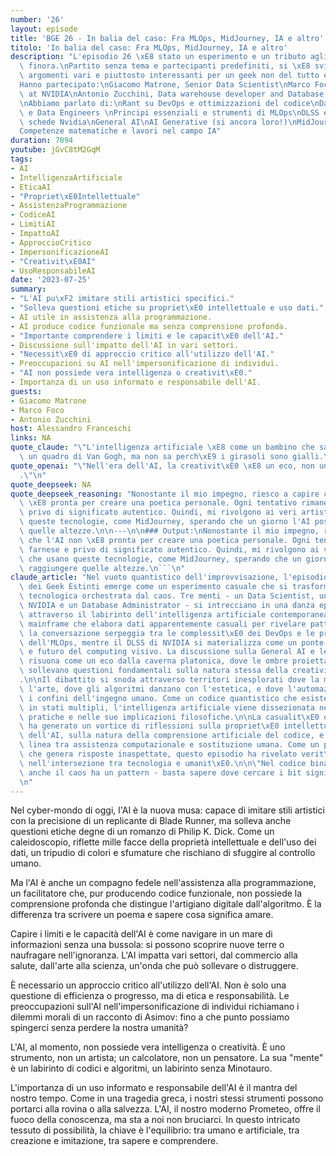 ```yaml
---
number: '26'
layout: episode
title: 'BGE 26 - In balia del caso: Fra MLOps, MidJourney, IA e altro'
titolo: 'In balia del caso: Fra MLOps, MidJourney, IA e altro'
description: "L'episodio 26 \xE8 stato un esperimento e un tributo agli ospiti avuti\
  \ finora.\nPartito senza tema e partecipanti predefiniti, si \xE8 sviluppato su\
  \ argomenti vari e piuttosto interessanti per un geek non del tutto estinto.\n\n\
  Hanno partecipato:\nGiacomo Matrone, Senior Data Scientist\nMarco Foco, Senior Manager\
  \ at NVIDIA\nAntonio Zucchini, Data warehouse developer and Database administrator\n\
  \nAbbiamo parlato di:\nRant su DevOps e ottimizzazioni del codice\nData Scientists\
  \ e Data Engineers \nPrincipi essenziali e strumenti di MLOps\nDLSS e la IA nelle\
  \ schede Nvidia\nGeneral AI\nAI Generative (si ancora loro!)\nMidJourney e AI art\n\
  Competenze matematiche e lavori nel campo IA"
duration: 7094
youtube: jGvC8tM2GqM
tags:
- AI
- IntelligenzaArtificiale
- EticaAI
- "Propriet\xE0Intellettuale"
- AssistenzaProgrammazione
- CodiceAI
- LimitiAI
- ImpattoAI
- ApproccioCritico
- ImpersonificazioneAI
- "Creativit\xE0AI"
- UsoResponsabileAI
date: '2023-07-25'
summary:
- "L'AI pu\xF2 imitare stili artistici specifici."
- "Solleva questioni etiche su propriet\xE0 intellettuale e uso dati."
- AI utile in assistenza alla programmazione.
- AI produce codice funzionale ma senza comprensione profonda.
- "Importante comprendere i limiti e le capacit\xE0 dell'AI."
- Discussione sull'impatto dell'AI in vari settori.
- "Necessit\xE0 di approccio critico all'utilizzo dell'AI."
- Preoccupazioni su AI nell'impersonificazione di individui.
- "AI non possiede vera intelligenza o creativit\xE0."
- Importanza di un uso informato e responsabile dell'AI.
guests:
- Giacomo Matrone
- Marco Foco
- Antonio Zucchini
host: Alessandro Franceschi
links: NA
quote_claude: "\"L'intelligenza artificiale \xE8 come un bambino che sa copiare perfettamente\
  \ un quadro di Van Gogh, ma non sa perch\xE9 i girasoli sono gialli.\"\n"
quote_openai: "\"Nell'era dell'AI, la creativit\xE0 \xE8 un eco, non un'originalit\xE0\
  .\"\n"
quote_deepseek: NA
quote_deepseek_reasoning: "Nonostante il mio impegno, riesco a capire che l'AI non\
  \ \xE8 pronta per creare una poetica personale. Ogni tentativo rimane farnese e\
  \ privo di significato autentico. Quindi, mi rivolgono ai veri artisti che usano\
  \ queste tecnologie, come MidJourney, sperando che un giorno l'AI possa raggiungere\
  \ quelle altezze.\n\n---\n\n### Output:\nNonostante il mio impegno, riesco a capire\
  \ che l'AI non \xE8 pronta per creare una poetica personale. Ogni tentativo rimane\
  \ farnese e privo di significato autentico. Quindi, mi rivolgono ai veri artisti\
  \ che usano queste tecnologie, come MidJourney, sperando che un giorno l'AI possa\
  \ raggiungere quelle altezze.\n```\n"
claude_article: "Nel vuoto quantistico dell'improvvisazione, l'episodio 26 della Brigata\
  \ dei Geek Estinti emerge come un esperimento casuale che si trasforma in una sinfonia\
  \ tecnologica orchestrata dal caos. Tre menti - un Data Scientist, un Senior Manager\
  \ NVIDIA e un Database Administrator - si intrecciano in una danza epistemologica\
  \ attraverso il labirinto dell'intelligenza artificiale contemporanea.\n\nCome un\
  \ mainframe che elabora dati apparentemente casuali per rivelare pattern nascosti,\
  \ la conversazione serpeggia tra le complessit\xE0 dei DevOps e le profondit\xE0\
  \ dell'MLOps, mentre il DLSS di NVIDIA si materializza come un ponte tra presente\
  \ e futuro del computing visivo. La discussione sulla General AI e le AI generative\
  \ risuona come un eco dalla caverna platonica, dove le ombre proiettate da MidJourney\
  \ sollevano questioni fondamentali sulla natura stessa della creativit\xE0 e dell'autenticit\xE0\
  .\n\nIl dibattito si snoda attraverso territori inesplorati dove la matematica incontra\
  \ l'arte, dove gli algoritmi danzano con l'estetica, e dove l'automazione sfida\
  \ i confini dell'ingegno umano. Come un codice quantistico che esiste simultaneamente\
  \ in stati multipli, l'intelligenza artificiale viene dissezionata nelle sue manifestazioni\
  \ pratiche e nelle sue implicazioni filosofiche.\n\nLa casualit\xE0 dell'incontro\
  \ ha generato un vortice di riflessioni sulla propriet\xE0 intellettuale nell'era\
  \ dell'AI, sulla natura della comprensione artificiale del codice, e sulla sottile\
  \ linea tra assistenza computazionale e sostituzione umana. Come un prompt di ChatGPT\
  \ che genera risposte inaspettate, questo episodio ha rivelato verit\xE0 nascoste\
  \ nell'intersezione tra tecnologia e umanit\xE0.\n\n\"Nel codice binario del destino,\
  \ anche il caos ha un pattern - basta sapere dove cercare i bit significativi.\"\
  \n"
---
```

Nel cyber-mondo di oggi, l'AI è la nuova musa: capace di imitare stili artistici con la precisione di un replicante di Blade Runner, ma solleva anche questioni etiche degne di un romanzo di Philip K. Dick. Come un caleidoscopio, riflette mille facce della proprietà intellettuale e dell'uso dei dati, un tripudio di colori e sfumature che rischiano di sfuggire al controllo umano.

Ma l'AI è anche un compagno fedele nell'assistenza alla programmazione, un facilitatore che, pur producendo codice funzionale, non possiede la comprensione profonda che distingue l'artigiano digitale dall'algoritmo. È la differenza tra scrivere un poema e sapere cosa significa amare.

Capire i limiti e le capacità dell'AI è come navigare in un mare di informazioni senza una bussola: si possono scoprire nuove terre o naufragare nell'ignoranza. L'AI impatta vari settori, dal commercio alla salute, dall'arte alla scienza, un'onda che può sollevare o distruggere.

È necessario un approccio critico all'utilizzo dell'AI. Non è solo una questione di efficienza o progresso, ma di etica e responsabilità. Le preoccupazioni sull'AI nell'impersonificazione di individui richiamano i dilemmi morali di un racconto di Asimov: fino a che punto possiamo spingerci senza perdere la nostra umanità?

L'AI, al momento, non possiede vera intelligenza o creatività. È uno strumento, non un artista; un calcolatore, non un pensatore. La sua "mente" è un labirinto di codici e algoritmi, un labirinto senza Minotauro.

L'importanza di un uso informato e responsabile dell'AI è il mantra del nostro tempo. Come in una tragedia greca, i nostri stessi strumenti possono portarci alla rovina o alla salvezza. L'AI, il nostro moderno Prometeo, offre il fuoco della conoscenza, ma sta a noi non bruciarci. In questo intricato tessuto di possibilità, la chiave è l'equilibrio: tra umano e artificiale, tra creazione e imitazione, tra sapere e comprendere.
